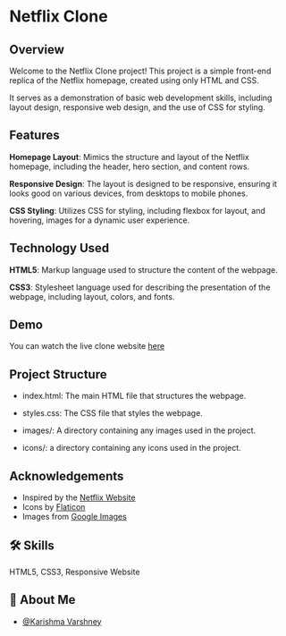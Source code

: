 
# Netflix Clone



## Overview


Welcome to the Netflix Clone project! This project is a simple front-end replica of the Netflix homepage, created using only HTML and CSS. 

It serves as a demonstration of basic web development skills, including layout design, responsive web design, and the use of CSS for styling.
## Features
 
**Homepage Layout**: Mimics the structure and layout of the Netflix homepage, including the header, hero section, and content rows.

**Responsive Design**: The layout is designed to be responsive, ensuring it looks good on various devices, from desktops to mobile phones.

**CSS Styling**: Utilizes CSS for styling, including flexbox for layout, and hovering, images for a dynamic user experience.


## Technology Used

**HTML5**: Markup language used to structure the content of the webpage.

**CSS3**: Stylesheet language used for describing the presentation of the webpage, including layout, colors, and fonts.

## Demo

You can watch the live clone website [here](https://karishma-varshney.github.io/Netflix-clone/)



## Project Structure

- index.html: The main HTML file that structures the webpage.

- styles.css: The CSS file that styles the webpage.

- images/: A directory containing any images used in the project.

- icons/: a directory containing any icons used in the project.
## Acknowledgements


 - Inspired by the [Netflix Website](https://www.netflix.com/login?nextpage=https%3A%2F%2Fwww.netflix.com%2Fbrowse)
 -  Icons by [Flaticon](https://www.flaticon.com/)
 -  Images from [Google Images](https://images.google.com/)


## 🛠 Skills
HTML5, CSS3, Responsive Website

## 🚀 About Me

- [@Karishma Varshney](https://github.com/Karishma-Varshney)
